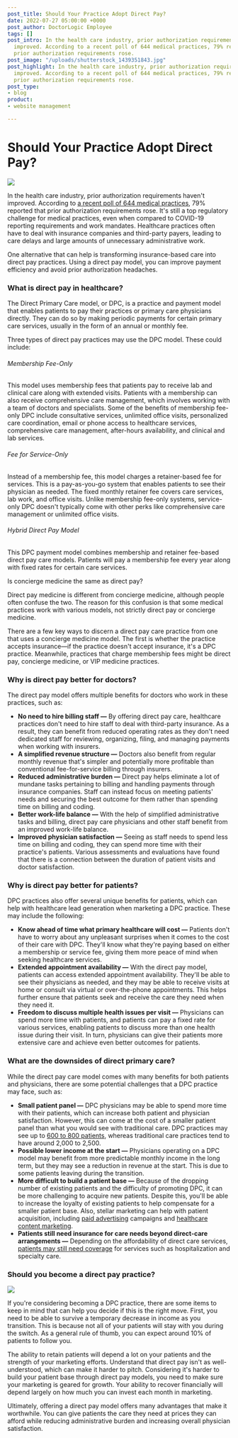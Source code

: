 ```yaml
---
post_title: Should Your Practice Adopt Direct Pay?
date: 2022-07-27 05:00:00 +0000
post_author: DoctorLogic Employee
tags: []
post_intro: In the health care industry, prior authorization requirements haven't
  improved. According to a recent poll of 644 medical practices, 79% reported that
  prior authorization requirements rose.
post_image: "/uploads/shutterstock_1439351843.jpg"
post_highlight: In the health care industry, prior authorization requirements haven't
  improved. According to a recent poll of 644 medical practices, 79% reported that
  prior authorization requirements rose.
post_type:
- blog
product:
- website management

---
```

# **Should Your Practice Adopt Direct Pay?**

![](/uploads/shutterstock_1741084496.jpg)

In the health care industry, prior authorization requirements haven't improved. According to [a recent poll of 644 medical practices](https://www.healthcaredive.com/news/medical-groups-prior-authorization-burdens-pandemic/619980/), 79% reported that prior authorization requirements rose. It's still a top regulatory challenge for medical practices, even when compared to COVID-19 reporting requirements and work mandates. Healthcare practices often have to deal with insurance companies and third-party payers, leading to care delays and large amounts of unnecessary administrative work.

One alternative that can help is transforming insurance-based care into direct pay practices. Using a direct pay model, you can improve payment efficiency and avoid prior authorization headaches.

### What is direct pay in healthcare?

The Direct Primary Care model, or DPC, is a practice and payment model that enables patients to pay their practices or primary care physicians directly. They can do so by making periodic payments for certain primary care services, usually in the form of an annual or monthly fee.

Three types of direct pay practices may use the DPC model. These could include:

###### _Membership Fee-Only_

This model uses membership fees that patients pay to receive lab and clinical care along with extended visits. Patients with a membership can also receive comprehensive care management, which involves working with a team of doctors and specialists. Some of the benefits of membership fee-only DPC include consultative services, unlimited office visits, personalized care coordination, email or phone access to healthcare services, comprehensive care management, after-hours availability, and clinical and lab services.

###### _Fee for Service-Only_

Instead of a membership fee, this model charges a retainer-based fee for services. This is a pay-as-you-go system that enables patients to see their physician as needed. The fixed monthly retainer fee covers care services, lab work, and office visits. Unlike membership fee-only systems, service-only DPC doesn't typically come with other perks like comprehensive care management or unlimited office visits.

###### _Hybrid Direct Pay Model_

This DPC payment model combines membership and retainer fee-based direct pay care models. Patients will pay a membership fee every year along with fixed rates for certain care services.

Is concierge medicine the same as direct pay?

Direct pay medicine is different from concierge medicine, although people often confuse the two. The reason for this confusion is that some medical practices work with various models, not strictly direct pay or concierge medicine.

There are a few key ways to discern a direct pay care practice from one that uses a concierge medicine model. The first is whether the practice accepts insurance—if the practice doesn't accept insurance, it's a DPC practice. Meanwhile, practices that charge membership fees might be direct pay, concierge medicine, or VIP medicine practices.

### Why is direct pay better for doctors?

The direct pay model offers multiple benefits for doctors who work in these practices, such as:

* **No need to hire billing staff —** By offering direct pay care, healthcare practices don't need to hire staff to deal with third-party insurance. As a result, they can benefit from reduced operating rates as they don't need dedicated staff for reviewing, organizing, filing, and managing payments when working with insurers.
* **A simplified revenue structure —** Doctors also benefit from regular monthly revenue that's simpler and potentially more profitable than conventional fee-for-service billing through insurers.
* **Reduced administrative burden —** Direct pay helps eliminate a lot of mundane tasks pertaining to billing and handling payments through insurance companies. Staff can instead focus on meeting patients' needs and securing the best outcome for them rather than spending time on billing and coding.
* **Better work-life balance —** With the help of simplified administrative tasks and billing, direct pay care physicians and other staff benefit from an improved work-life balance.
* **Improved physician satisfaction —** Seeing as staff needs to spend less time on billing and coding, they can spend more time with their practice's patients. Various assessments and evaluations have found that there is a connection between the duration of patient visits and doctor satisfaction.

### Why is direct pay better for patients?

DPC practices also offer several unique benefits for patients, which can help with healthcare lead generation when marketing a DPC practice. These may include the following:

* **Know ahead of time what primary healthcare will cost —** Patients don't have to worry about any unpleasant surprises when it comes to the cost of their care with DPC. They'll know what they're paying based on either a membership or service fee, giving them more peace of mind when seeking healthcare services.
* **Extended appointment availability —** With the direct pay model, patients can access extended appointment availability. They'll be able to see their physicians as needed, and they may be able to receive visits at home or consult via virtual or over-the-phone appointments. This helps further ensure that patients seek and receive the care they need when they need it.
* **Freedom to discuss multiple health issues per visit —** Physicians can spend more time with patients, and patients can pay a fixed rate for various services, enabling patients to discuss more than one health issue during their visit. In turn, physicians can give their patients more extensive care and achieve even better outcomes for patients.

### What are the downsides of direct primary care?

While the direct pay care model comes with many benefits for both patients and physicians, there are some potential challenges that a DPC practice may face, such as:

* **Small patient panel —** DPC physicians may be able to spend more time with their patients, which can increase both patient and physician satisfaction. However, this can come at the cost of a smaller patient panel than what you would see with traditional care. DPC practices may see up to [600 to 800 patients](https://www.aafp.org/dam/AAFP/documents/practice_management/payment/DirectPrimaryCare.pdf), whereas traditional care practices tend to have around 2,000 to 2,500.
* **Possible lower income at the start —** Physicians operating on a DPC model may benefit from more predictable monthly income in the long term, but they may see a reduction in revenue at the start. This is due to some patients leaving during the transition.
* **More difficult to build a patient base —** Because of the dropping number of existing patients and the difficulty of promoting DPC, it can be more challenging to acquire new patients. Despite this, you'll be able to increase the loyalty of existing patients to help compensate for a smaller patient base. Also, stellar marketing can help with patient acquisition, including [paid advertising](https://doctorlogic.com/growth-accelerators/medical-paid-advertising) campaigns and [healthcare content marketing](https://doctorlogic.com/growth-accelerators/healthcare-content-marketing).
* **Patients still need insurance for care needs beyond direct-care arrangements —** Depending on the affordability of direct care services, [patients may still need coverage](https://www.aafp.org/about/policies/all/direct-primary-care.html) for services such as hospitalization and specialty care.

### Should you become a direct pay practice?

![](/uploads/shutterstock_1924856762.jpg)

If you're considering becoming a DPC practice, there are some items to keep in mind that can help you decide if this is the right move. First, you need to be able to survive a temporary decrease in income as you transition. This is because not all of your patients will stay with you during the switch. As a general rule of thumb, you can expect around 10% of patients to follow you.

The ability to retain patients will depend a lot on your patients and the strength of your marketing efforts. Understand that direct pay isn't as well-understood, which can make it harder to pitch. Considering it's harder to build your patient base through direct pay models, you need to make sure your marketing is geared for growth. Your ability to recover financially will depend largely on how much you can invest each month in marketing.

Ultimately, offering a direct pay model offers many advantages that make it worthwhile. You can give patients the care they need at prices they can afford while reducing administrative burden and increasing overall physician satisfaction.